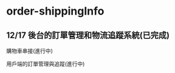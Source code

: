 # order-shippingInfo

12/17 
後台的訂單管理和物流追蹤系統(已完成)
---------------------------------
購物車串接(進行中)

用戶端的訂單管理與追蹤(進行中)
